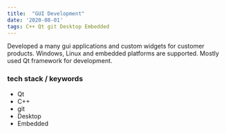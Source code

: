 ```yaml
---
title:  "GUI Development"
date: '2020-08-01'
tags: C++ Qt git Desktop Embedded
---
```



Developed a many gui applications and custom widgets for customer products. Windows, Linux and embedded platforms are supported. Mostly used Qt framework for development.

### tech stack / keywords
- Qt
- C++
- git
- Desktop
- Embedded